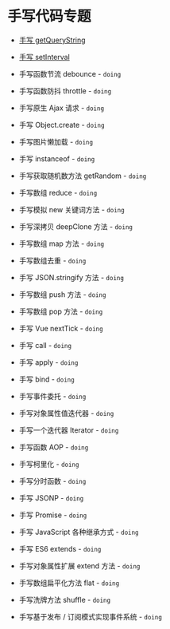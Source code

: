 # 手写代码专题

- [手写 getQueryString](./getQueryString)

- [手写 setInterval](./setInterval)

- 手写函数节流 debounce  - `doing`

- 手写函数防抖 throttle  - `doing`

- 手写原生 Ajax 请求  - `doing`

- 手写 Object.create  - `doing`

- 手写图片懒加载  - `doing`

- 手写 instanceof  - `doing`

- 手写获取随机数方法 getRandom  - `doing`

- 手写数组 reduce  - `doing`

- 手写模拟 new 关键词方法  - `doing`

- 手写深拷贝 deepClone 方法  - `doing`

- 手写数组 map 方法  - `doing`

- 手写数组去重  - `doing`

- 手写 JSON.stringify 方法  - `doing`

- 手写数组 push 方法  - `doing`

- 手写数组 pop 方法  - `doing`

- 手写 Vue nextTick  - `doing`

- 手写 call  - `doing`

- 手写 apply  - `doing`

- 手写 bind  - `doing`

- 手写事件委托  - `doing`

- 手写对象属性值迭代器  - `doing`

- 手写一个迭代器 Iterator  - `doing`

- 手写函数 AOP  - `doing`

- 手写柯里化  - `doing`

- 手写分时函数  - `doing`

- 手写 JSONP  - `doing`

- 手写 Promise  - `doing`

- 手写 JavaScript 各种继承方式  - `doing`

- 手写 ES6 extends  - `doing`

- 手写对象属性扩展 extend 方法  - `doing`

- 手写数组扁平化方法 flat  - `doing`

- 手写洗牌方法 shuffle  - `doing`

- 手写基于发布 / 订阅模式实现事件系统  - `doing`
